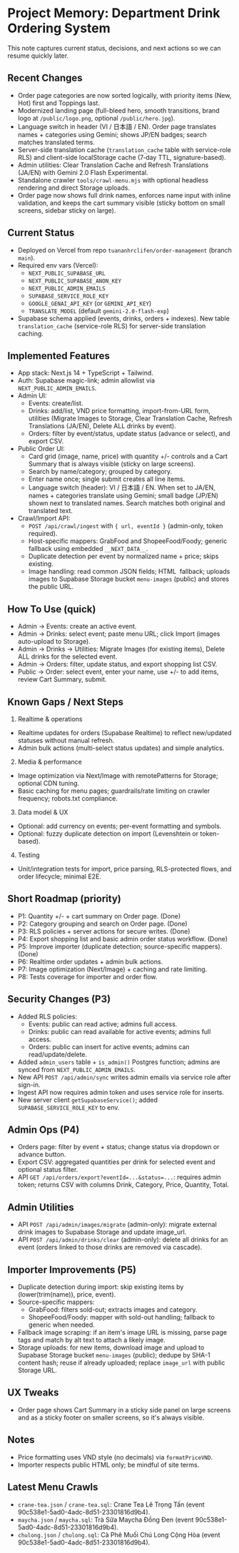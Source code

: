 # Project Memory: Department Drink Ordering System

This note captures current status, decisions, and next actions so we can resume quickly later.

## Recent Changes
- Order page categories are now sorted logically, with priority items (New, Hot) first and Toppings last.
- Modernized landing page (full-bleed hero, smooth transitions, brand logo at `/public/logo.png`, optional `/public/hero.jpg`).
- Language switch in header (VI / 日本語 / EN). Order page translates names + categories using Gemini; shows JP/EN badges; search matches translated terms.
- Server-side translation cache (`translation_cache` table with service-role RLS) and client-side localStorage cache (7‑day TTL, signature-based).
- Admin utilities: Clear Translation Cache and Refresh Translations (JA/EN) with Gemini 2.0 Flash Experimental.
- Standalone crawler `tools/crawl-menu.mjs` with optional headless rendering and direct Storage uploads.
- Order page now shows full drink names, enforces name input with inline validation, and keeps the cart summary visible (sticky bottom on small screens, sidebar sticky on large).

## Current Status
- Deployed on Vercel from repo `tuananhrclifen/order-management` (branch `main`).
- Required env vars (Vercel):
  - `NEXT_PUBLIC_SUPABASE_URL`
  - `NEXT_PUBLIC_SUPABASE_ANON_KEY`
  - `NEXT_PUBLIC_ADMIN_EMAILS`
  - `SUPABASE_SERVICE_ROLE_KEY`
  - `GOOGLE_GENAI_API_KEY` (or `GEMINI_API_KEY`)
  - `TRANSLATE_MODEL` (default `gemini-2.0-flash-exp`)
- Supabase schema applied (events, drinks, orders + indexes). New table `translation_cache` (service-role RLS) for server-side translation caching.

## Implemented Features
- App stack: Next.js 14 + TypeScript + Tailwind.
- Auth: Supabase magic-link; admin allowlist via `NEXT_PUBLIC_ADMIN_EMAILS`.
- Admin UI:
  - Events: create/list.
  - Drinks: add/list, VND price formatting, import-from-URL form, utilities (Migrate Images to Storage, Clear Translation Cache, Refresh Translations (JA/EN), Delete ALL drinks by event).
  - Orders: filter by event/status, update status (advance or select), and export CSV.
- Public Order UI:
  - Card grid (image, name, price) with quantity +/- controls and a Cart Summary that is always visible (sticky on large screens).
  - Search by name/category; grouped by category.
  - Enter name once; single submit creates all line items.
  - Language switch (header): VI / 日本語 / EN. When set to JA/EN, names + categories translate using Gemini; small badge (JP/EN) shown next to translated names. Search matches both original and translated text.
- Crawl/Import API:
  - `POST /api/crawl/ingest` with `{ url, eventId }` (admin-only, token required).
  - Host-specific mappers: GrabFood and ShopeeFood/Foody; generic fallback using embedded `__NEXT_DATA__`.
  - Duplicate detection per event by normalized name + price; skips existing.
  - Image handling: read common JSON fields; HTML <img alt> fallback; uploads images to Supabase Storage bucket `menu-images` (public) and stores the public URL.

## How To Use (quick)
- Admin → Events: create an active event.
- Admin → Drinks: select event; paste menu URL; click Import (images auto-upload to Storage).
- Admin → Drinks → Utilities: Migrate Images (for existing items), Delete ALL drinks for the selected event.
- Admin → Orders: filter, update status, and export shopping list CSV.
- Public → Order: select event, enter your name, use +/- to add items, review Cart Summary, submit.

## Known Gaps / Next Steps
1) Realtime & operations
- Realtime updates for orders (Supabase Realtime) to reflect new/updated statuses without manual refresh.
- Admin bulk actions (multi-select status updates) and simple analytics.

2) Media & performance
- Image optimization via Next/Image with remotePatterns for Storage; optional CDN tuning.
- Basic caching for menu pages; guardrails/rate limiting on crawler frequency; robots.txt compliance.

3) Data model & UX
- Optional: add currency on events; per-event formatting and symbols.
- Optional: fuzzy duplicate detection on import (Levenshtein or token-based).

4) Testing
- Unit/integration tests for import, price parsing, RLS-protected flows, and order lifecycle; minimal E2E.

## Short Roadmap (priority)
- P1: Quantity +/- + cart summary on Order page. (Done)
- P2: Category grouping and search on Order page. (Done)
- P3: RLS policies + server actions for secure writes. (Done)
- P4: Export shopping list and basic admin order status workflow. (Done)
- P5: Improve importer (duplicate detection; source-specific mappers). (Done)
- P6: Realtime order updates + admin bulk actions.
- P7: Image optimization (Next/Image) + caching and rate limiting.
- P8: Tests coverage for importer and order flow.

## Security Changes (P3)
- Added RLS policies:
  - Events: public can read active; admins full access.
  - Drinks: public can read available for active events; admins full access.
  - Orders: public can insert for active events; admins can read/update/delete.
- Added `admin_users` table + `is_admin()` Postgres function; admins are synced from `NEXT_PUBLIC_ADMIN_EMAILS`.
- New API `POST /api/admin/sync` writes admin emails via service role after sign-in.
- Ingest API now requires admin token and uses service role for inserts.
- New server client `getSupabaseService()`; added `SUPABASE_SERVICE_ROLE_KEY` to env.

## Admin Ops (P4)
- Orders page: filter by event + status; change status via dropdown or advance button.
- Export CSV: aggregated quantities per drink for selected event and optional status filter.
- API `GET /api/orders/export?eventId=...&status=...`: requires admin token; returns CSV with columns Drink, Category, Price, Quantity, Total.

## Admin Utilities
- API `POST /api/admin/images/migrate` (admin-only): migrate external drink images to Supabase Storage and update image_url.
- API `POST /api/admin/drinks/clear` (admin-only): delete all drinks for an event (orders linked to those drinks are removed via cascade).

## Importer Improvements (P5)
- Duplicate detection during import: skip existing items by (lower(trim(name)), price, event).
- Source-specific mappers:
  - GrabFood: filters sold-out; extracts images and category.
  - ShopeeFood/Foody: mapper with sold-out handling; fallback to generic when needed.
- Fallback image scraping: if an item's image URL is missing, parse page <img> tags and match by alt text to attach a likely image.
- Storage uploads: for new items, download image and upload to Supabase Storage bucket `menu-images` (public); dedupe by SHA-1 content hash; reuse if already uploaded; replace `image_url` with public Storage URL.

## UX Tweaks
- Order page shows Cart Summary in a sticky side panel on large screens and as a sticky footer on smaller screens, so it's always visible.

## Notes
- Price formatting uses VND style (no decimals) via `formatPriceVND`.
- Importer respects public HTML only; be mindful of site terms.

## Latest Menu Crawls
- `crane-tea.json` / `crane-tea.sql`: Crane Tea Lê Trọng Tấn (event 90c538e1-5ad0-4adc-8d51-23301816d9b4).
- `maycha.json` / `maycha.sql`: Trà Sữa Maycha Đồng Đen (event 90c538e1-5ad0-4adc-8d51-23301816d9b4).
- `chulong.json` / `chulong.sql`: Cà Phê Muối Chú Long Cộng Hòa (event 90c538e1-5ad0-4adc-8d51-23301816d9b4).

